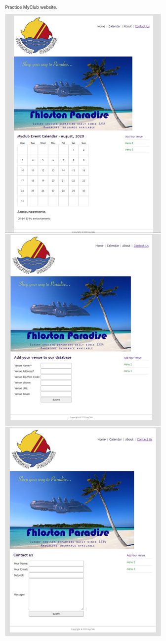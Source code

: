 Practice MyClub website.


![home](readme_img/home.png)
![add_venue](readme_img/add_venue.png)
![contact](readme_img/contact.png)
